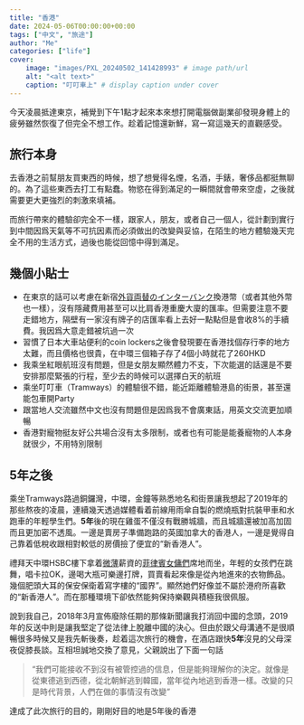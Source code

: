 ```yaml
---
title: "香港"
date: 2024-05-06T00:00:00+00:00
tags: ["中文", "旅途"]
author: "Me"
categories: ["life"]
cover:
    image: "images/PXL_20240502_141428993" # image path/url
    alt: "<alt text>"
    caption: "叮叮車上" # display caption under cover
---
```


今天凌晨抵達東京，補覺到下午1點才起來本來想打開電腦做副業卻發現身體上的疲勞雖然恢復了但完全不想工作。趁着記憶還新鮮，寫一寫這幾天的直觀感受。

## 旅行本身

去香港之前幫朋友買東西的時候，想了想覺得名煙，名酒，手錶，奢侈品都挺無聊的。為了這些東西去打工有點蠢。物慾在得到滿足的一瞬間就會帶來空虛，之後就需要更大更強烈的刺激來填補。

而旅行帶來的體驗卻完全不一樣，跟家人，朋友，或者自己一個人，從計劃到實行到中間因爲天氣等不可抗因素而必須做出的改變與妥協，在陌生的地方體驗幾天完全不用的生活方式，過後也能從回憶中得到滿足。

## 幾個小貼士

- 在東京的話可以考慮在新宿[外貨両替のインターバンク](http://www.interbank.co.jp/)換港幣（或者其他外幣也一樣），沒有隱藏費用甚至可以比肩香港重慶大廈的匯率。但需要注意不要走錯地方，隔壁有一家沒有牌子的店匯率看上去好一點點但是會收8%的手續費。我因爲大意走錯被坑過一次
- 習慣了日本大車站便利的coin lockers之後會發現要在香港找個存行李的地方太難，而且價格也很貴，在中環三個箱子存了4個小時就花了260HKD
- 我乘坐紅眼航班沒有問題，但是女朋友顯然體力不支，下次能選的話還是不要安排那麼緊張的行程，至少去的時候可以選擇白天的航班
- 乘坐叮叮車（Tramways）的體驗很不錯，能近距離體驗港島的街景，甚至還能包車開Party
- 跟當地人交流雖然中文也沒有問題但是因爲我不會廣東話，用英文交流更加順暢
- 香港對寵物挺友好公共場合沒有太多限制，或者也有可能是能養寵物的人本身就很少，不用特別限制

## 5年之後

乘坐Tramways路過銅鑼灣，中環，金鐘等熟悉地名和街景讓我想起了2019年的那些熬夜的凌晨，連續幾天透過媒體看着前線用雨傘自製的燃燒瓶對抗裝甲車和水跑車的年輕學生們。**5年**後的現在雞蛋不僅沒有戰勝城牆，而且城牆還被加高加固而且更加密不透風。一邊是賣房子準備跑路的英國加拿大的香港人，一邊是覺得自己靠着低稅收跟相對較低的房價撿了便宜的“新香港人”。

禮拜天中環HSBC樓下拿着[微薄](https://www.planto.hk/zh/blog/domestic-helper-hiring-costs/)薪資的[菲律賓女傭們](https://theinitium.com/article/20160109-culture-column-thecity09)席地而坐，年輕的女孩們在跳舞，唱卡拉OK，邊喝大瓶可樂邊打牌，買賣看起來像是從內地進來的衣物飾品。幾個肥頭大耳的保安保衛着寫字樓的“國界”。顯然她們好像並不屬於港府所喜歡的“新香港人”。而在那種環境下卻依然能夠保持樂觀與積極我很佩服。

說到我自己，2018年3月宣佈廢除任期的那條新聞讓我打消回中國的念頭，2019年的反送中則是讓我堅定了從法律上脫離中國的決心。但由於跟父母溝通不是很順暢很多時候又是我先斬後奏，趁着這次旅行的機會，在酒店跟快**5年**沒見的父母深夜促膝長談。互相坦誠地交換了意見，父親說出了下面一句話

> “我們可能接收不到沒有被管控過的信息，但是能夠理解你的決定。就像是從東德逃到西德，從北朝鮮逃到韓國，當年從內地逃到香港一樣。改變的只是時代背景，人們在做的事情沒有改變”

達成了此次旅行的目的，剛剛好目的地是5年後的香港